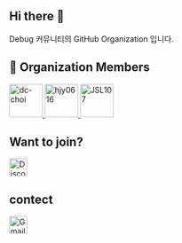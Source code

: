 
  ## Hi there 👋

  <!--

  **Here are some ideas to get you started:**

  🙋‍♀️ A short introduction - what is your organization all about?
  🌈 Contribution guidelines - how can the community get involved?
  👩‍💻 Useful resources - where can the community find your docs? Is there anything else the community should know?
  🍿 Fun facts - what does your team eat for breakfast?
  🧙 Remember, you can do mighty things with the power of [Markdown](https://docs.github.com/github/writing-on-github/getting-started-with-writing-and-formatting-on-github/basic-writing-and-formatting-syntax)
  -->
  Debug 커뮤니티의 GitHub Organization 입니다.

  ## 👥 Organization Members
  <a href="https://github.com/dc-choi">
        <img src="https://avatars.githubusercontent.com/u/57163578?v=4" width="60" alt="dc-choi" />
      </a>
<a href="https://github.com/hjy0616">
        <img src="https://avatars.githubusercontent.com/u/105771997?v=4" width="60" alt="hjy0616" />
      </a>
<a href="https://github.com/JSL107">
        <img src="https://avatars.githubusercontent.com/u/95362504?v=4" width="60" alt="JSL107" />
      </a>

  ## Want to join?
  <a href="https://discord.gg/7sAYdbff">
    <img src="https://skillicons.dev/icons?i=discord" width="32" height="32" alt="Discord"/>
  </a>

  ## contect
  <a href="mailto:debug331@gmail.com">
    <img src="https://upload.wikimedia.org/wikipedia/commons/4/4e/Gmail_Icon.png" width="32" height="32" alt="Gmail"/>
  </a>
  